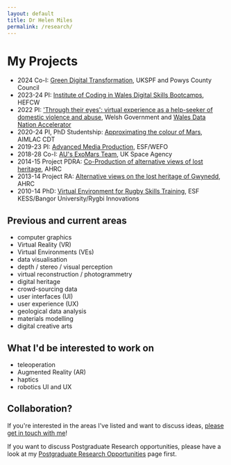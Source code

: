 ```yaml
---
layout: default
title: Dr Helen Miles
permalink: /research/
---
```


# My Projects
- 2024 Co-I: [Green Digital Transformation](https://ibersdl.org.uk/registration/green-digital-transformation), UKSPF and Powys County Council
- 2023-24 PI: [Institute of Coding in Wales Digital Skills Bootcamps](https://research.aber.ac.uk/en/projects/institute-of-coding-in-wales-digital-skills-bootcamps-202223), HEFCW
- 2022 PI: ['Through their eyes': virtual experience as a help-seeker of domestic violence and abuse](https://dna.wales/wp-content/uploads/WDNA-A1-Poster_Domestic-Violence_E.pdf), Welsh Government and [Wales Data Nation Accelerator](https://dna.wales/projects/)
- 2020-24 PI, PhD Studentship: [Approximating the colour of Mars](https://gtr.ukri.org/projects?ref=studentship-2431329#/tabOverview), AIMLAC CDT
- 2019-23 PI: [Advanced Media Production](https://amp.aber.ac.uk/en/home/), ESF/WEFO
- 2018-28 Co-I: [AU's ExoMars Team](https://exomars.wales), UK Space Agency
- 2014-15 Project PDRA: [Co-Production of alternative views of lost heritage](https://gtr.ukri.org/projects?ref=AH%2FL007916%2F1#/tabOverview), AHRC
- 2013-14 Project RA: [Alternative views on the lost heritage of Gwynedd](https://gtr.ukri.org/projects?ref=AH%2FK006401%2F1), AHRC
- 2010-14 PhD: [Virtual Environment for Rugby Skills Training](http://www.rivic.ac.uk/research/Member/Helen-Miles.html), ESF KESS/Bangor University/Rygbi Innovations

## Previous and current areas
- computer graphics
- Virtual Reality (VR)
- Virtual Environments (VEs)
- data visualisation
- depth / stereo / visual perception
- virtual reconstruction / photogrammetry
- digital heritage
- crowd-sourcing data
- user interfaces (UI)
- user experience (UX)
- geological data analysis
- materials modelling
- digital creative arts

## What I'd be interested to work on
- teleoperation
- Augmented Reality (AR)
- haptics
- robotics UI and UX

## Collaboration?
If you're interested in the areas I've listed and want to discuss ideas, [please get in touch with me](https://pure.aber.ac.uk/portal/en/persons/helen-miles(7b18b132-9dc9-4f58-83cb-271020a0418f).html)!

If you want to discuss Postgraduate Research opportunities, please have a look at my [Postgraduate Research Opportunities](pg.markdown) page first.
